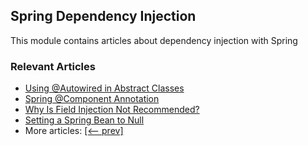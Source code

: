## Spring Dependency Injection

This module contains articles about dependency injection with Spring

### Relevant Articles

- [Using @Autowired in Abstract Classes](https://www.baeldung.com/spring-autowired-abstract-class)
- [Spring @Component Annotation](https://www.baeldung.com/spring-component-annotation)
- [Why Is Field Injection Not Recommended?](https://www.baeldung.com/java-spring-field-injection-cons)
- [Setting a Spring Bean to Null](https://www.baeldung.com/spring-setting-bean-null)
- More articles: [[<-- prev]](../spring-di-3)
